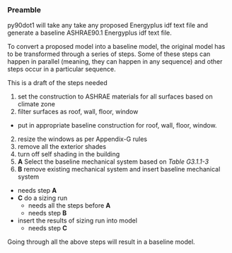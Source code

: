 ### Preamble
py90dot1 will take any take any proposed Energyplus idf text file and generate a baseline ASHRAE90.1 Energyplus idf text file.

To convert a proposed model into a baseline model, the original model has to be transformed through a series of steps. Some of these steps can happen in parallel (meaning, they can happen in any sequence) and other steps occur in a particular sequence.

This is a draft of the steps needed

1. set the construction to ASHRAE materials for all surfaces based on climate zone
  1. filter surfaces as roof, wall, floor, window
  - put in appropriate baseline construction for roof, wall, floor, window.
2. resize the windows as per Appendix-G rules
3. remove all the exterior shades
4. turn off self shading in the building
5. **A** Select the baseline mechanical system based on *Table G3.1.1-3*
6. **B** remove existing mechanical system and insert baseline mechanical system
  - needs step **A**
- **C** do a sizing run
  - needs all the steps before **A**
  - needs step **B**
- insert the results of sizing run into model
  - needs step **C**

Going through all the above steps will result in a baseline model.  
